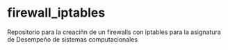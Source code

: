 firewall_iptables
=================

Repositorio para la creaciñn de un firewalls con iptables para la asignatura de Desempeño de sistemas computacionales
